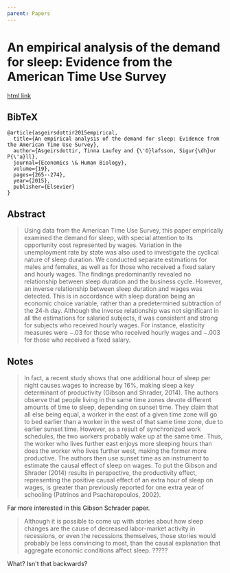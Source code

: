 ```yaml
---
parent: Papers
---
```


# An empirical analysis of the demand for sleep: Evidence from the American Time Use Survey

[html link](https://www.sciencedirect.com/science/article/abs/pii/S1570677X15000726)

## BibTeX
```
@article{asgeirsdottir2015empirical,
  title={An empirical analysis of the demand for sleep: Evidence from the American Time Use Survey},
  author={Asgeirsdottir, Tinna Laufey and {\'O}lafsson, Sigur{\dh}ur P{\'a}ll},
  journal={Economics \& Human Biology},
  volume={19},
  pages={265--274},
  year={2015},
  publisher={Elsevier}
}
```

## Abstract

> Using data from the American Time Use Survey, this paper empirically examined the demand for sleep, with special attention to its opportunity cost represented by wages. Variation in the unemployment rate by state was also used to investigate the cyclical nature of sleep duration. We conducted separate estimations for males and females, as well as for those who received a fixed salary and hourly wages. The findings predominantly revealed no relationship between sleep duration and the business cycle. However, an inverse relationship between sleep duration and wages was detected. This is in accordance with sleep duration being an economic choice variable, rather than a predetermined subtraction of the 24-h day. Although the inverse relationship was not significant in all the estimations for salaried subjects, it was consistent and strong for subjects who received hourly wages. For instance, elasticity measures were −.03 for those who received hourly wages and −.003 for those who received a fixed salary.



## Notes

> In fact, a recent study shows that one additional hour of sleep per night causes wages to increase by 16%, making sleep a key determinant of productivity (Gibson and Shrader, 2014). The authors observe that people living in the same time zones devote different amounts of time to sleep, depending on sunset time. They claim that all else being equal, a worker in the east of a given time zone will go to bed earlier than a worker in the west of that same time zone, due to earlier sunset time. However, as a result of synchronized work schedules, the two workers probably wake up at the same time. Thus, the worker who lives further east enjoys more sleeping hours than does the worker who lives further west, making the former more productive. The authors then use sunset time as an instrument to estimate the causal effect of sleep on wages. To put the Gibson and Shrader (2014) results in perspective, the productivity effect, representing the positive causal effect of an extra hour of sleep on wages, is greater than previously reported for one extra year of schooling (Patrinos and Psacharopoulos, 2002).

Far more interested in this Gibson Schrader paper.


> Although it is possible to come up with stories about how sleep changes are the cause of decreased labor-market activity in recessions, or even the recessions themselves, those stories would probably be less convincing to most, than the causal explanation that aggregate economic conditions affect sleep. ?????

What? Isn't that backwards?